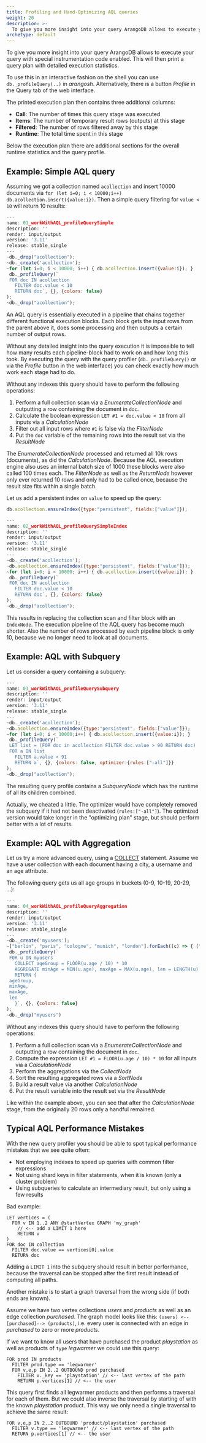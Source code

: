 ```yaml
---
title: Profiling and Hand-Optimizing AQL queries
weight: 20
description: >-
  To give you more insight into your query ArangoDB allows to execute your querywith special instrumentation code enabled
archetype: default
---
```

To give you more insight into your query ArangoDB allows to execute your query
with special instrumentation code enabled. This will then print a query plan
with detailed execution statistics.

To use this in an interactive fashion on the shell you can use
`db._profileQuery(..)` in _arangosh_. Alternatively, there is a button
_Profile_ in the Query tab of the web interface.

The printed execution plan then contains three additional columns:

- **Call**: The number of times this query stage was executed
- **Items**: The number of temporary result rows (outputs) at this stage
- **Filtered**: The number of rows filtered away by this stage
- **Runtime**: The total time spent in this stage 

Below the execution plan there are additional sections for the overall runtime
statistics and the query profile.

## Example: Simple AQL query

Assuming we got a collection named `acollection` and insert 10000 documents
via `for (let i=0; i < 10000;i++) db.acollection.insert({value:i})`.
Then a simple query filtering for `value < 10` will return 10 results:

```js
---
name: 01_workWithAQL_profileQuerySimple
description: ''
render: input/output
version: '3.11'
release: stable_single
---
~db._drop("acollection");
~db._create('acollection');
~for (let i=0; i < 10000; i++) { db.acollection.insert({value:i}); }
 db._profileQuery(`
 FOR doc IN acollection
   FILTER doc.value < 10
   RETURN doc`, {}, {colors: false}
);
~db._drop("acollection");
```

An AQL query is essentially executed in a pipeline that chains together different
functional execution blocks. Each block gets the input rows from the parent above
it, does some processing and then outputs a certain number of output rows.

Without any detailed insight into the query execution it is impossible to tell
how many results each pipeline-block had to work on and how long this took.
By executing the query with the query profiler (`db._profileQuery()` or via
the _Profile_ button in the web interface) you can check exactly how much work
each stage had to do.

Without any indexes this query should have to perform the following operations:

1. Perform a full collection scan via a _EnumerateCollectionNode_ and outputting
   a row containing the document in `doc`.
2. Calculate the boolean expression `LET #1 = doc.value < 10` from all inputs
   via a _CalculationNode_ 
3. Filter out all input rows where `#1` is false via the _FilterNode_
4. Put the `doc` variable of the remaining rows into the result set via
   the _ResultNode_

The _EnumerateCollectionNode_ processed and returned all 10k rows (documents),
as did the _CalculationNode_. Because the AQL execution engine also uses an
internal batch size of 1000 these blocks were also called 100 times each.
The _FilterNode_ as well as the _ReturnNode_ however only ever returned 10 rows
and only had to be called once, because the result size fits within a single batch.

Let us add a persistent index on `value` to speed up the query:

```js
db.acollection.ensureIndex({type:"persistent", fields:["value"]});
```

```js
---
name: 02_workWithAQL_profileQuerySimpleIndex
description: ''
render: input/output
version: '3.11'
release: stable_single
---
~db._create('acollection');
~db.acollection.ensureIndex({type:"persistent", fields:["value"]});
~for (let i=0; i < 10000; i++) { db.acollection.insert({value:i}); }
 db._profileQuery(`
 FOR doc IN acollection
   FILTER doc.value < 10
   RETURN doc`, {}, {colors: false}
);
~db._drop("acollection");
```

This results in replacing the collection scan and filter block with an
`IndexNode`. The execution pipeline of the AQL query has become much shorter.
Also the number of rows processed by each pipeline block is only 10, because
we no longer need to look at all documents.

## Example: AQL with Subquery

Let us consider a query containing a subquery:

```js
---
name: 03_workWithAQL_profileQuerySubquery
description: ''
render: input/output
version: '3.11'
release: stable_single
---
~db._create('acollection');
~db.acollection.ensureIndex({type:"persistent", fields:["value"]});
~for (let i=0; i < 10000;i++) { db.acollection.insert({value:i}); }
 db._profileQuery(`
 LET list = (FOR doc in acollection FILTER doc.value > 90 RETURN doc)
 FOR a IN list 
   FILTER a.value < 91 
   RETURN a`, {}, {colors: false, optimizer:{rules:["-all"]}}
);
~db._drop("acollection");
```

The resulting query profile contains a _SubqueryNode_ which has the runtime of
all its children combined.

Actually, we cheated a little. The optimizer would have completely removed the
subquery if it had not been deactivated (`rules:["-all"]`). The optimized
version would take longer in the "optimizing plan" stage, but should perform
better with a lot of results.

## Example: AQL with Aggregation

Let us try a more advanced query, using a [COLLECT](../high-level-operations/collect.md)
statement. Assume we have a user collection with each document having a city,
a username and an age attribute.

The following query gets us all age groups in buckets (0-9, 10-19, 20-29, ...):

```js
---
name: 04_workWithAQL_profileQueryAggregation
description: ''
render: input/output
version: '3.11'
release: stable_single
---
~db._create('myusers');
~["berlin", "paris", "cologne", "munich", "london"].forEach((c) => { ["peter", "david", "simon", "lars"].forEach( n => db.myusers.insert({ city : c, name : n, age: Math.floor(Math.random() * 75) }) ) });
 db._profileQuery(`
 FOR u IN myusers
   COLLECT ageGroup = FLOOR(u.age / 10) * 10
   AGGREGATE minAge = MIN(u.age), maxAge = MAX(u.age), len = LENGTH(u)
   RETURN {
 ageGroup, 
 minAge, 
 maxAge,
 len
   }`, {}, {colors: false}
);
~db._drop("myusers")
```

Without any indexes this query should have to perform the following operations:

1. Perform a full collection scan via a _EnumerateCollectionNode_ and outputting
   a row containing the document in `doc`.
2. Compute the expression `LET #1 = FLOOR(u.age / 10) * 10` for all inputs via
   a _CalculationNode_
3. Perform the aggregations via the _CollectNode_
4. Sort the resulting aggregated rows via a _SortNode_
5. Build a result value via another _CalculationNode_
6. Put the result variable into the result set via the _ResultNode_

Like within the example above, you can see that after the _CalculationNode_
stage, from the originally 20 rows only a handful remained.

## Typical AQL Performance Mistakes

With the new query profiler you should be able to spot typical performance
mistakes that we see quite often:

- Not employing indexes to speed up queries with common filter expressions
- Not using shard keys in filter statements, when it is known
  (only a cluster problem)
- Using subqueries to calculate an intermediary result, but only using a
  few results

Bad example:

```aql
LET vertices = (
  FOR v IN 1..2 ANY @startVertex GRAPH 'my_graph'
    // <-- add a LIMIT 1 here
    RETURN v
)
FOR doc IN collection
  FILTER doc.value == vertices[0].value
  RETURN doc
```

Adding a `LIMIT 1` into the subquery should result in better performance,
because the traversal can be stopped after the first result instead of
computing all paths.

Another mistake is to start a graph traversal from the wrong side
(if both ends are known).

Assume we have two vertex collections _users_ and _products_ as well as an
edge collection _purchased_. The graph model looks like this:
`(users) <--[purchased]--> (products)`, i.e. every user is connected with an
edge in _purchased_ to zero or more _products_.

If we want to know all users that have purchased the product _playstation_
as well as products of `type` _legwarmer_ we could use this query:

```aql
FOR prod IN products
  FILTER prod.type == 'legwarmer'
  FOR v,e,p IN 2..2 OUTBOUND prod purchased
    FILTER v._key == 'playstation' // <-- last vertex of the path
    RETURN p.vertices[1] // <-- the user
```

This query first finds all legwarmer products and then performs a traversal
for each of them. But we could also inverse the traversal by starting of with
the known _playstation_ product. This way we only need a single traversal
to achieve the same result:

```aql
FOR v,e,p IN 2..2 OUTBOUND 'product/playstation' purchased
  FILTER v.type == 'legwarmer' // <-- last vertex of the path
  RETURN p.vertices[1] // <-- the user
```


